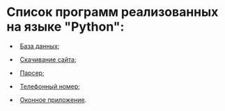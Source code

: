 # Список программ реализованных на языке "Python":

- &ensp;[База данных](https://github.com/oooNAKooo/some_of_my_mini-projects/tree/main/Python/database);

- &ensp;[Скачивание сайта](https://github.com/oooNAKooo/some_of_my_mini-projects/tree/main/Python/download_site);

- &ensp;[Парсер](https://github.com/oooNAKooo/some_of_my_mini-projects/tree/main/Python/parsing);

- &ensp;[Телефонный номер](https://github.com/oooNAKooo/some_of_my_mini-projects/tree/main/Python/phone_number);

- &ensp;[Оконное приложение](https://github.com/oooNAKooo/some_of_my_mini-projects/tree/main/Python/window_application).
